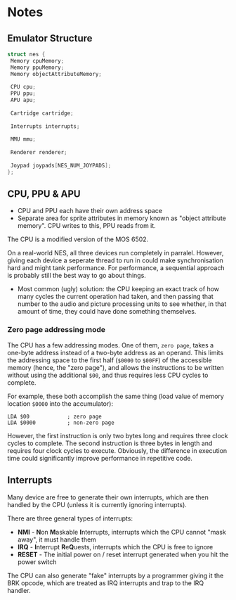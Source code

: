 # Notes

## Emulator Structure

```c
struct nes {
 Memory cpuMemory;
 Memory ppuMemory;
 Memory objectAttributeMemory;
 
 CPU cpu;
 PPU ppu;
 APU apu;
 
 Cartridge cartridge;
 
 Interrupts interrupts;
 
 MMU mmu;
 
 Renderer renderer;
 
 Joypad joypads[NES_NUM_JOYPADS];
};
```

## CPU, PPU & APU

* CPU and PPU each have their own address space
* Separate area for sprite attributes in memory known as "object attribute memory". CPU writes to this, PPU reads from it.

The CPU is a modified version of the MOS 6502.

On a real-world NES, all three devices run completely in parralel. However, giving each device a seperate thread to run in could make synchronisation hard and might tank performance. For performance, a sequential approach is probably still the best way to go about things.

* Most common (ugly) solution: the CPU keeping an exact track of how many cycles the current operation had taken, and then passing that number to the audio and picture processing units to see whether, in that amount of time, they could have done something themselves. 

### Zero page addressing mode

The CPU has a few addressing modes. One of them, `zero page`, takes a one-byte address instead of a two-byte address as an operand. This limits the addressing space to the first half (`$0000` to `$00FF`) of the accessible memory (hence, the "zero page"), and allows the instructions to be written without using the additional `$00`, and thus requires less CPU cycles to complete.

For example, these both accomplish the same thing (load value of memory location `$0000` into the accumulator):

```
LDA $00            ; zero page
LDA $0000          ; non-zero page
```

However, the first instruction is only two bytes long and requires three clock cycles to complete. The second instruction is three bytes in length and requires four clock cycles to execute. Obviously, the difference in execution time could significantly improve performance in repetitive code.


## Interrupts

Many device are free to generate their own interrupts, which are then handled by the
CPU (unless it is currently ignoring interrupts). 

There are three general types of interrupts:
* **NMI** - **N**on **M**askable **I**nterrupts, interrupts which the CPU cannot "mask away", it must handle them
* **IRQ** - **I**nterrupt **R**e**Q**uests, interrupts which the CPU is free to ignore
* **RESET** - The initial power on / reset interrupt generated when you hit the power switch

The CPU can also generate "fake" interrupts by a programmer giving it the BRK opcode, which are treated as IRQ interrupts and
trap to the IRQ handler.